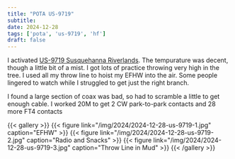 ```yaml
---
title: "POTA US-9719"
subtitle:
date: 2024-12-28
tags: ['pota', 'us-9719', 'hf']
draft: false
---
```


I activated [US-9719 Susquehanna Riverlands](https://pota.app/#/park/US-9719).
The tempurature was  decent, though a little bit of a mist.
I got lots of practice throwing very high in the tree.
I used all my throw line to hoist my EFHW into the air.
Some people lingered to watch
while I struggled to get just the right branch.

I found a large section of coax was bad,
so had to scramble a little to get enough cable.
I worked 20M
to get 2 CW park-to-park contacts
and 28 more FT4 contacts

{{< gallery >}}
{{< figure link="/img/2024/2024-12-28-us-9719-1.jpg" caption="EFHW" >}}
{{< figure link="/img/2024/2024-12-28-us-9719-2.jpg" caption="Radio and Snacks" >}}
{{< figure link="/img/2024/2024-12-28-us-9719-3.jpg" caption="Throw Line in Mud" >}}
{{< /gallery >}}

<!--more-->
